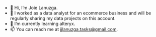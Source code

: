 - 👋 Hi, I’m Joie Lanuzga.
- 👀 I worked as a data analyst for an ecommerce business and will be regularly sharing my data projects on this account.
- 🌱 I’m currently learning alteryx.
- 📫 You can reach me at jjlanuzga.tasks@gmail.com.
